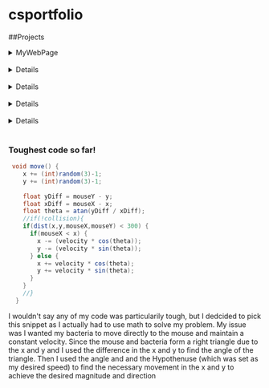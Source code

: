 # csportfolio

##Projects
<details><summary>MyWebPage</summary>
      <p>This is a <a href="https://schlegelo.github.io/testPage/dogPage2/">Website<a/> I created, using html, about my dog. </p>
 </details>
<br>
    
 <details><summary>Lightning</summary>
      <p>I used the random and line methods along with a loop to create <a href="https://schlegelo.github.io/lightning2/">Lightning<a/>.        </p>
  </details>
 <br>
       
 <details><summary>Dice</summary>
      <p>I created <a href="https://schlegelo.github.io/dice3/">Dice<a/> objects that stored a random value from 1 to 6 and used a              nested for loop to make a grid of them.</p>
  </details>
 <br>

<details><summary>Chemotaxis</summary>
      <p>I created Bacteria objects that follow the mouse mimicing the <a href="https://schlegelo.github.io/chemotaxis4/">Chemotaxis<a/>        of actual cells. </p>
 </details>
<br>

<details><summary>StarField</summary>
      <p>I created a particle interface that my other classes inherited. The objects of these classes moved in patterns creating a        <a href="https://schlegelo.github.io/starfield5/">StarField<a/>. </p>
 </details>
<br>


### Toughest code so far!
```Java
 void move() {
    x += (int)random(3)-1;
    y += (int)random(3)-1;
    
    float yDiff = mouseY - y;
    float xDiff = mouseX - x;       
    float theta = atan(yDiff / xDiff);
    //if(!collision){
    if(dist(x,y,mouseX,mouseY) < 300) {
      if(mouseX < x) {
        x -= (velocity * cos(theta));
        y -= (velocity * sin(theta));
      } else {
        x += velocity * cos(theta);
        y += velocity * sin(theta);    
      }
    }
    //}
  }
  ```
   I wouldn't say any of my code was particularily tough, but I dedcided to pick this snippet as I actually had to use math to solve my problem. My issue was I wanted my bacteria to move directly to the mouse and maintain a constant velocity. Since the mouse and bacteria form a right triangle due to the x and y and I used the difference in the x and y to find the angle of the triangle. Then I used the angle and and the Hypothenuse (which was set as my desired speed) to find the necessary movement in the x and y to achieve the desired magnitude and direction 
